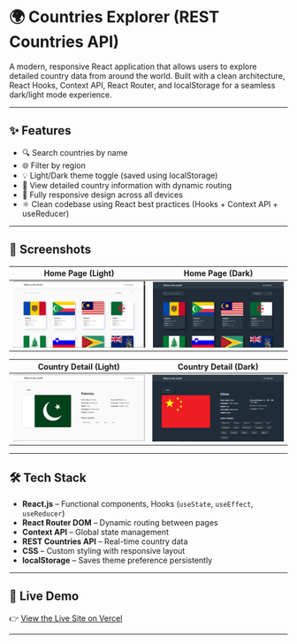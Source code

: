 # 🌍 Countries Explorer (REST Countries API)

A modern, responsive React application that allows users to explore detailed country data from around the world. Built with a clean architecture, React Hooks, Context API, React Router, and localStorage for a seamless dark/light mode experience.

---

## ✨ Features

- 🔍 Search countries by name
- 🌐 Filter by region
- 💡 Light/Dark theme toggle (saved using localStorage)
- 📄 View detailed country information with dynamic routing
- 📱 Fully responsive design across all devices
- ⚛️ Clean codebase using React best practices (Hooks + Context API + useReducer)

---

## 📸 Screenshots

| Home Page (Light) | Home Page (Dark) |
|-------------------|------------------|
| ![Home Light](./src/Screenshots/home-light.png) | ![Home Dark](./src/Screenshots/home-dark.png) |

| Country Detail (Light) | Country Detail (Dark) |
|------------------------|-----------------------|
| ![Detail Light](./src/Screenshots/detail-light.png) | ![Detail Dark](./src/Screenshots/detail-dark.png) |

---

## 🛠️ Tech Stack

- **React.js** – Functional components, Hooks (`useState`, `useEffect`, `useReducer`)
- **React Router DOM** – Dynamic routing between pages
- **Context API** – Global state management
- **REST Countries API** – Real-time country data
- **CSS** – Custom styling with responsive layout
- **localStorage** – Saves theme preference persistently

---

## 🚀 Live Demo

👉 [View the Live Site on Vercel](https://countries-explorer-project-r6i6.vercel.app/)

---
